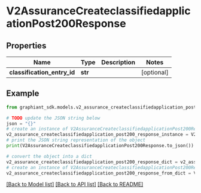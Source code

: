 # V2AssuranceCreateclassifiedapplicationPost200Response


## Properties

Name | Type | Description | Notes
------------ | ------------- | ------------- | -------------
**classification_entry_id** | **str** |  | [optional] 

## Example

```python
from graphiant_sdk.models.v2_assurance_createclassifiedapplication_post200_response import V2AssuranceCreateclassifiedapplicationPost200Response

# TODO update the JSON string below
json = "{}"
# create an instance of V2AssuranceCreateclassifiedapplicationPost200Response from a JSON string
v2_assurance_createclassifiedapplication_post200_response_instance = V2AssuranceCreateclassifiedapplicationPost200Response.from_json(json)
# print the JSON string representation of the object
print(V2AssuranceCreateclassifiedapplicationPost200Response.to_json())

# convert the object into a dict
v2_assurance_createclassifiedapplication_post200_response_dict = v2_assurance_createclassifiedapplication_post200_response_instance.to_dict()
# create an instance of V2AssuranceCreateclassifiedapplicationPost200Response from a dict
v2_assurance_createclassifiedapplication_post200_response_from_dict = V2AssuranceCreateclassifiedapplicationPost200Response.from_dict(v2_assurance_createclassifiedapplication_post200_response_dict)
```
[[Back to Model list]](../README.md#documentation-for-models) [[Back to API list]](../README.md#documentation-for-api-endpoints) [[Back to README]](../README.md)


